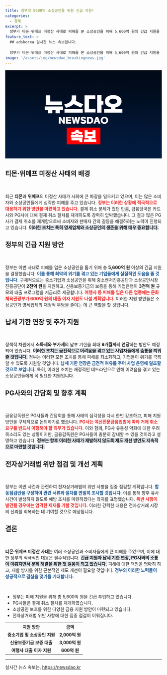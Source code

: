 ```yaml
---
title: 정부의 5600억 소상공인을 위한 긴급 지원!
categories:
  - 경제
excerpt: >
  정부가 티몬·위메프 미정산 사태로 피해를 본 소상공인을 위해 5,600억 원의 긴급 지원을 발표했습니다. 결제 취소 절차 재개와 함께 중소기업, 소상공인 보호 방안을 집중 점검하며 피해 최소화를 도모합니다. 클릭하여 더 자세한 정보를 확인하세요!
feature_text: >
  ## adskorea 실시간 뉴스 속보입니다.

  정부가 티몬·위메프 미정산 사태로 피해를 본 소상공인을 위해 5,600억 원의 긴급 지원을 발표했습니다. 결제 취소 절차 재개와 함께 중소기업, 소상공인 보호 방안을 집중 점검하며 피해 최소화를 도모합니다. 클릭하여 더 자세한 정보를 확인하세요!
image: '/assets/img/newsdao_breakingnews.jpg'
---
```


<p><img src="/assets/img/newsdao_breakingnews.jpg" alt="adskorea 속보" /></p>

<h2 data-ke-size="size26">티몬·위메프 미정산 사태의 배경</h2>

<p data-ke-size="size16">&nbsp;</p>

<p>최근 <b>티몬</b>과 <b>위메프</b>의 미정산 사태가 사회에 큰 파장을 일으키고 있으며, 이는 많은 소비자와 소상공인들에게 심각한 피해를 주고 있습니다. <b><span style="color: #ee2323;">정부는 이러한 상황에 적극적으로 대응하기 위한 방안을 마련하고 있습니다.</span></b> 결제 취소 문제가 컸던 만큼, 금융당국은 카드사와 PG사에 대해 결제 취소 절차를 재개하도록 강력히 압박했습니다. 그 결과 많은 PG사가 결제 취소를 재개함으로써 소비자와 판매자 간의 갈등을 해결하려는 노력이 진행되고 있습니다. <b><span style="background-color: #21538527;">이러한 조치는 특히 영세업체와 소상공인의 생존을 위해 매우 중요합니다.</span></b></p>

<h2 data-ke-size="size26">정부의 긴급 지원 방안</h2>

<p data-ke-size="size16">&nbsp;</p>

<p>정부는 이번 사태로 피해를 입은 소상공인을 돕기 위해 총 <b>5,600억 원</b> 이상의 긴급 지원을 결정했습니다. <b><span style="color: #1a5490;">이를 통해 최악의 위기를 겪고 있는 기업들에게 실질적인 도움을 줄 것입니다.</span></b> 구체적으로는 중소기업과 소상공인을 위해 중소벤처진흥공단과 소상공인시장진흥공단이 <b>2천억 원</b>을 지원하고, 신용보증기금의 보증을 통해 기업은행이 <b>3천억 원</b> 규모의 대출 프로그램을 저금리로 제공합니다. <b><span style="color: #ee2323;">여행사 등 피해를 입은 다른 업종에는 문화체육관광부가 600억 원의 대출 이자 지원도 나설 계획입니다.</span></b> 이러한 지원 방안들은 소상공인과 영세업체의 재정적 부담을 줄이는 데 큰 역할을 할 것입니다.</p>

<h2 data-ke-size="size26">납세 기한 연장 및 추가 지원</h2>

<p data-ke-size="size16">&nbsp;</p>

<p>정책적 차원에서 <b>소득세와 부가세</b>의 납부 기한을 최대 <b>9개월까지 연장</b>하는 방안도 예정되어 있습니다. <b><span style="background-color: #21538527;">이러한 조치는 금전적으로 어려움을 겪고 있는 사업자들에게 숨통을 틔워줄 것입니다.</span></b> 정부는 이러한 모든 조치를 통해 피해를 최소화하고, 기업들이 위기를 극복할 수 있도록 지원할 것입니다. <b><span style="color: #1a5490;">납세 기한 연장은 금전적 여유를 주어 사업 운영에 일조할 것으로 보입니다.</span></b> 특히, 이러한 조치는 재정적인 데드라인으로 인해 어려움을 겪고 있는 소상공인들에게 꼭 필요한 지원입니다.</p>

<h2 data-ke-size="size26">PG사와의 간담회 및 향후 계획</h2>

<p data-ke-size="size16">&nbsp;</p>

<p>금융감독원은 PG사들과 간담회를 통해 사태의 심각성을 다시 한번 강조하고, 피해 지원 방안을 구체적으로 논의하기로 했습니다. <b><span style="color: #ee2323;">PG사는 여신전문금융업법에 따라 거래 취소 요구를 반드시 이행해야 할 의무가 있습니다.</span></b> 이와 함께, PG사 유동성 악화에 대한 우려 목소리도 있는 상황이지만, 금융감독원은 PG사들이 충분히 감내할 수 있을 것이라고 설명하고 있습니다. <b><span style="background-color: #21538527;">정부는 향후 이러한 사태가 재발하지 않도록 제도 개선 방안도 지속적으로 마련할 것입니다.</span></b></p>

<h2 data-ke-size="size26">전자상거래법 위반 점검 및 개선 계획</h2>

<p data-ke-size="size16">&nbsp;</p>

<p>정부는 이번 사건과 관련하여 전자상거래법의 위반 사항을 집중 점검할 계획입니다. <b><span style="color: #1a5490;">합동점검반을 구성하여 관련 서류와 절차를 면밀히 조사할 것입니다.</span></b> 이를 통해 향후 유사 사건이 발생하지 않도록 예방 조치를 마련하겠다는 의지를 표명했습니다. <b><span style="color: #ee2323;">위반 사항이 발견될 경우에는 엄격한 제재를 가할 것입니다.</span></b> 이러한 강력한 대응은 전자상거래 시장의 신뢰를 회복하는 데 기여할 것으로 예상됩니다.</p>

<h2 data-ke-size="size26">결론</h2>

<p data-ke-size="size16">&nbsp;</p>

<p><b>티몬·위메프 미정산 사태</b>는 여러 소상공인과 소비자들에게 큰 피해를 주었으며, 이에 대한 정부의 적극적인 대응은 필수적입니다. <b><span style="background-color: #21538527;">긴급 지원과 납세 기한 연장, PG사와의 소통이 이뤄지면서 문제 해결을 위한 첫 걸음이 되고 있습니다.</span></b> 피해에 대한 책임을 명확히 하고, 재발 방지를 위한 근본적인 제도 개선이 필요할 것입니다. <b><span style="color: #1a5490;">정부의 이러한 노력들이 성공적으로 결실을 맺기를 기대합니다.</span></b></p>

<p data-ke-size="size16">&nbsp;</p>

<ul>
  <li>정부는 피해 지원을 위해 총 5,600억 원을 긴급 투입하고 있습니다.</li>
  <li>PG사들은 결제 취소 절차를 재개하였습니다.</li>
  <li>소상공인 보호를 위한 다양한 금융 지원 방안이 마련되고 있습니다.</li>
  <li>전자상거래법 위반 사항에 대한 집중 점검이 이뤄집니다.</li>
</ul>

<table style="width: 100%; border-collapse: collapse;">
  <tbody>
    <tr>
      <td style="text-align: center; height: 17px;"><b>지원 방안</b></td>
      <td style="text-align: center; height: 17px;"><b>금액</b></td>
    </tr>
    <tr>
      <td style="text-align: center; height: 17px;"><b>중소기업 및 소상공인 지원</b></td>
      <td style="text-align: center; height: 17px;"><b>2,000억 원</b></td>
    </tr>
    <tr>
      <td style="text-align: center; height: 17px;"><b>신용보증기금 보증 대출</b></td>
      <td style="text-align: center; height: 17px;"><b>3,000억 원</b></td>
    </tr>
    <tr>
      <td style="text-align: center; height: 17px;"><b>여행사 대출 이자 지원</b></td>
      <td style="text-align: center; height: 17px;"><b>600억 원</b></td>
    </tr>
  </tbody>
</table>

<hr />
실시간 뉴스 속보는, <a href="https://newsdao.kr" rel="dofollow">https://newsdao.kr</a>


